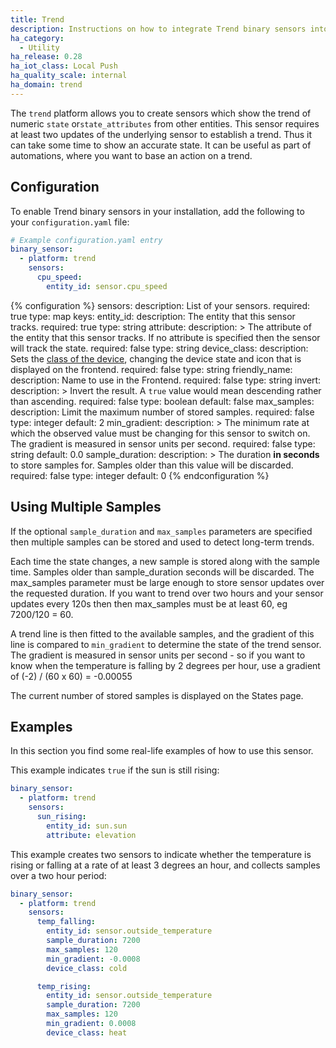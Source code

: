 ```yaml
---
title: Trend
description: Instructions on how to integrate Trend binary sensors into Home Assistant.
ha_category:
  - Utility
ha_release: 0.28
ha_iot_class: Local Push
ha_quality_scale: internal
ha_domain: trend
---
```


The `trend` platform allows you to create sensors which show the trend of
numeric `state` or`state_attributes` from other entities. This sensor requires
at least two updates of the underlying sensor to establish a trend.
Thus it can take some time to show an accurate state. It can be useful
as part of automations, where you want to base an action on a trend.

## Configuration

To enable Trend binary sensors in your installation,
add the following to your `configuration.yaml` file:

```yaml
# Example configuration.yaml entry
binary_sensor:
  - platform: trend
    sensors:
      cpu_speed:
        entity_id: sensor.cpu_speed
```

{% configuration %}
sensors:
  description: List of your sensors.
  required: true
  type: map
  keys:
    entity_id:
      description: The entity that this sensor tracks.
      required: true
      type: string
    attribute:
      description: >
        The attribute of the entity that this sensor tracks.
        If no attribute is specified then the sensor will track the state.
      required: false
      type: string
    device_class:
      description: Sets the [class of the device](/integrations/binary_sensor/), changing the device state and icon that is displayed on the frontend.
      required: false
      type: string
    friendly_name:
      description: Name to use in the Frontend.
      required: false
      type: string
    invert:
      description: >
        Invert the result. A `true` value would
        mean descending rather than ascending.
      required: false
      type: boolean
      default: false
    max_samples:
      description: Limit the maximum number of stored samples.
      required: false
      type: integer
      default: 2
    min_gradient:
      description: >
        The minimum rate at which the observed value
        must be changing for this sensor to switch on.
        The gradient is measured in sensor units per second.
      required: false
      type: string
      default: 0.0
    sample_duration:
      description: >
        The duration **in seconds** to store samples for.
        Samples older than this value will be discarded.
      required: false
      type: integer
      default: 0
{% endconfiguration %}

## Using Multiple Samples

If the optional `sample_duration` and `max_samples` parameters are specified
then multiple samples can be stored and used to detect long-term trends.

Each time the state changes, a new sample is stored along with the sample time. Samples older than sample_duration seconds will be discarded. The max_samples parameter must be large enough to store sensor updates over the requested duration. If you want to trend over two hours and your sensor updates every 120s then then max_samples must be at least 60, eg 7200/120 = 60.

A trend line is then fitted to the available samples, and the gradient of this
line is compared to `min_gradient` to determine the state of the trend sensor.
The gradient is measured in sensor units per second - so if you want to know
when the temperature is falling by 2 degrees per hour,
use a gradient of (-2) / (60 x 60) = -0.00055

The current number of stored samples is displayed on the States page.

## Examples

In this section you find some real-life examples of how to use this sensor.

This example indicates `true` if the sun is still rising:

```yaml
binary_sensor:
  - platform: trend
    sensors:
      sun_rising:
        entity_id: sun.sun
        attribute: elevation
```

This example creates two sensors to indicate whether the temperature is
rising or falling at a rate of at least 3 degrees an hour,
and collects samples over a two hour period:

```yaml
binary_sensor:
  - platform: trend
    sensors:
      temp_falling:
        entity_id: sensor.outside_temperature
        sample_duration: 7200
        max_samples: 120
        min_gradient: -0.0008
        device_class: cold

      temp_rising:
        entity_id: sensor.outside_temperature
        sample_duration: 7200
        max_samples: 120
        min_gradient: 0.0008
        device_class: heat
```
